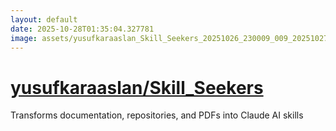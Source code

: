 ```yaml
---
layout: default
date: 2025-10-28T01:35:04.327781
image: assets/yusufkaraaslan_Skill_Seekers_20251026_230009_009_20251027_001955_d6475e--20251027T012008860--cropped.png
---
```


# [yusufkaraaslan/Skill_Seekers](https://github.com/yusufkaraaslan/Skill_Seekers/)

Transforms documentation, repositories, and PDFs into Claude AI skills
